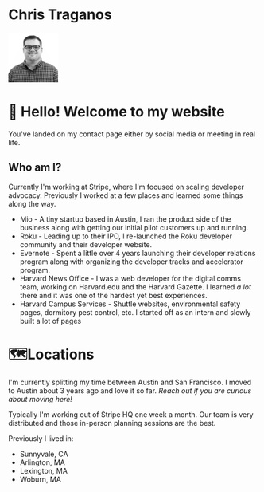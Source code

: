 # Chris Traganos

<img src="./assets/img/trag-square.png" alt="Chris Traganos" width="100">

# 👋 Hello! Welcome to my website
You've landed on my contact page either by social media or meeting in real life.

## Who am I?
Currently I'm working at Stripe, where I'm focused on scaling developer advocacy. Previously I worked at a few places and learned some things along the way.

* Mio - A tiny startup based in Austin, I ran the product side of the business along with getting our initial pilot customers up and running. 
* Roku - Leading up to their IPO, I re-launched the Roku developer community and their developer website. 
* Evernote - Spent a little over 4 years launching their developer relations program along with organizing the developer tracks and accelerator program. 
* Harvard News Office - I was a web developer for the digital comms team, working on Harvard.edu and the Harvard Gazette. I learned *a lot* there and it was one of the hardest yet best experiences.
* Harvard Campus Services - Shuttle websites, environmental safety pages, dormitory pest control, etc. I started off as an intern and slowly built a lot of pages

# 🗺Locations

I'm currently splitting my time between Austin and San Francisco. I moved to Austin about 3 years ago and love it so far. *Reach out if you are curious about moving here!*

Typically I'm working out of Stripe HQ one week a month. Our team is very distributed and those in-person planning sessions are the best.

Previously I lived in:
* Sunnyvale, CA
* Arlington, MA 
* Lexington, MA 
* Woburn, MA 






